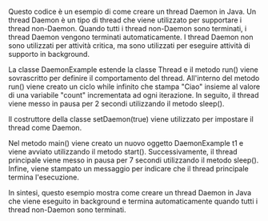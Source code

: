 Questo codice è un esempio di come creare un thread Daemon in Java. Un thread Daemon è un tipo di thread che viene utilizzato per supportare i thread non-Daemon. Quando tutti i thread non-Daemon sono terminati, i thread Daemon vengono terminati automaticamente. I thread Daemon non sono utilizzati per attività critica, ma sono utilizzati per eseguire attività di supporto in background.

La classe DaemonExample estende la classe Thread e il metodo run() viene sovrascritto per definire il comportamento del thread. All'interno del metodo run() viene creato un ciclo while infinito che stampa "Ciao" insieme al valore di una variabile "count" incrementata ad ogni iterazione. In seguito, il thread viene messo in pausa per 2 secondi utilizzando il metodo sleep().

Il costruttore della classe setDaemon(true) viene utilizzato per impostare il thread come Daemon.

Nel metodo main() viene creato un nuovo oggetto DaemonExample t1 e viene avviato utilizzando il metodo start(). Successivamente, il thread principale viene messo in pausa per 7 secondi utilizzando il metodo sleep(). Infine, viene stampato un messaggio per indicare che il thread principale termina l'esecuzione.

In sintesi, questo esempio mostra come creare un thread Daemon in Java che viene eseguito in background e termina automaticamente quando tutti i thread non-Daemon sono terminati.